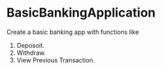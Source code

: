 # BasicBankingApplication
Create a basic banking app with functions like

1. Deposoit.
2. Withdraw.
3. View Previous Transaction.
